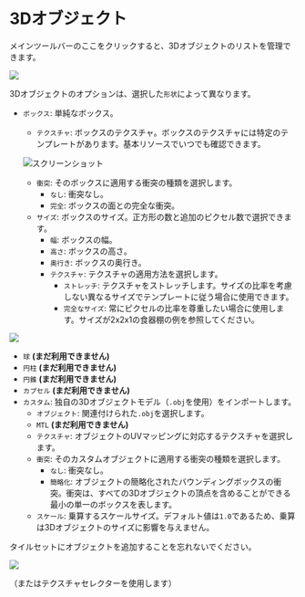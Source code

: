 # 3Dオブジェクト

メインツールバーのここをクリックすると、3Dオブジェクトのリストを管理できます。

![](../.gitbook/assets/objects-3d-tileset.png)

3Dオブジェクトのオプションは、選択した`形状`によって異なります。

*   `ボックス`: 単純なボックス。

    * `テクスチャ`: ボックスのテクスチャ。ボックスのテクスチャには特定のテンプレートがあります。基本リソースでいつでも確認できます。

    ![スクリーンショット](https://rpg-paper-maker.github.io/basics/img/box-template.png)

    * `衝突`: そのボックスに適用する衝突の種類を選択します。
      * `なし`: 衝突なし。
      * `完全`: ボックスの面との完全な衝突。
    * `サイズ`: ボックスのサイズ。正方形の数と追加のピクセル数で選択できます。
      * `幅`: ボックスの幅。
      * `高さ`: ボックスの高さ。
      * `奥行き`: ボックスの奥行き。
      * `テクスチャ`: テクスチャの適用方法を選択します。
        * `ストレッチ`: テクスチャをストレッチします。サイズの比率を考慮しない異なるサイズでテンプレートに従う場合に使用できます。
        * `完全なサイズ`: 常にピクセルの比率を尊重したい場合に使用します。サイズが2x2x1の食器棚の例を参照してください。

![](../.gitbook/assets/box-template.png)

* `球` **(まだ利用できません)**
* `円柱` **(まだ利用できません)**
* `円錐` **(まだ利用できません)**
* `カプセル` **(まだ利用できません)**
* `カスタム`: 独自の3Dオブジェクトモデル（`.obj`を使用）をインポートします。
  * `オブジェクト`: 関連付けられた`.obj`を選択します。
  * `MTL` **(まだ利用できません)**
  * `テクスチャ`: オブジェクトのUVマッピングに対応するテクスチャを選択します。
  * `衝突`: そのカスタムオブジェクトに適用する衝突の種類を選択します。
    * `なし`: 衝突なし。
    * `簡略化`: オブジェクトの簡略化されたバウンディングボックスの衝突。衝突は、すべての3Dオブジェクトの頂点を含めることができる最小の単一のボックスを表します。
  * `スケール`: 乗算するスケールサイズ。デフォルト値は`1.0`であるため、乗算は3Dオブジェクトのサイズに影響を与えません。

タイルセットにオブジェクトを追加することを忘れないでください。

![](<../.gitbook/assets/objects-3d-tileset (1).png>)

（またはテクスチャセレクターを使用します）
